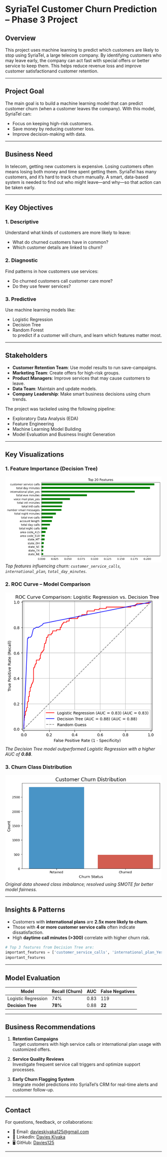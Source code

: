 
# SyriaTel Customer Churn Prediction – Phase 3 Project

## Overview

This project uses machine learning to predict which customers are likely to stop using SyriaTel, a large telecom company. By identifying customers who may leave early, the company can act fast with special offers or better service to keep them. This helps reduce revenue loss and improve customer satisfactionand customer retention.

---

## Project Goal

The main goal is to build a machine learning model that can predict customer churn (when a customer leaves the company). With this model, SyriaTel can:

- Focus on keeping high-risk customers.
- Save money by reducing customer loss.
- Improve decision-making with data.

---

## Business Need

In telecom, getting new customers is expensive. Losing customers often means losing both money and time spent getting them. SyriaTel has many customers, and it’s hard to track churn manually. A smart, data-based system is needed to find out who might leave—and why—so that action can be taken early.

---

## Key Objectives

### 1. Descriptive
Understand what kinds of customers are more likely to leave:
- What do churned customers have in common?
- Which customer details are linked to churn?

### 2. Diagnostic
Find patterns in how customers use services:
- Do churned customers call customer care more?
- Do they use fewer services?

### 3. Predictive
Use machine learning models like:
- Logistic Regression
- Decision Tree
- Random Forest  
to predict if a customer will churn, and learn which features matter most.

---

## Stakeholders

- **Customer Retention Team**: Use model results to run save-campaigns.
- **Marketing Team**: Create offers for high-risk groups.
- **Product Managers**: Improve services that may cause customers to leave.
- **Data Team**: Maintain and update models.
- **Company Leadership**: Make smart business decisions using churn trends.

The project was tackeled using the following pipeline:
- Exploratory Data Analysis (EDA)
- Feature Engineering
- Machine Learning Model Building
- Model Evaluation and Business Insight Generation

---

## Key Visualizations

### 1. Feature Importance (Decision Tree)

![Feature Importance](Images/feature_importance.png)  
*Top features influencing churn: `customer_service_calls`, `international_plan`, `total_day_minutes`.*

### 2. ROC Curve – Model Comparison

![ROC Curve](Images/ROC_Curve.png)  
*The Decision Tree model outperformed Logistic Regression with a higher AUC of **0.88***.

### 3. Churn Class Distribution

![Churn Distribution](Images/churn_distribution.png)  
*Original data showed class imbalance; resolved using SMOTE for better model fairness.*

---

## Insights & Patterns

- Customers with **international plans** are **2.5x more likely to churn**.
- Those with **4 or more customer service calls** often indicate dissatisfaction.
- High **daytime call minutes (>300)** correlate with higher churn risk.

```python
# Top 3 features from Decision Tree are:
important_features = ['customer_service_calls', 'international_plan_Yes', 'total_day_minutes']
important_features
```

---

## Model Evaluation

| Model               | Recall (Churn) | AUC  | False Negatives |
|--------------------|----------------|------|-----------------|
| Logistic Regression | 74%            | 0.83 | 119             |
| **Decision Tree**   | **78%**        | 0.88 | **22**          |

---

## Business Recommendations

1. **Retention Campaigns**  
   Target customers with high service calls or international plan usage with customized offers.

2. **Service Quality Reviews**  
   Investigate frequent service call triggers and optimize support processes.

3. **Early Churn Flagging System**  
   Integrate model predictions into SyriaTel’s CRM for real-time alerts and customer follow-up.

---

## Contact

For questions, feedback, or collaborations:

- 📧 Email: [davieskiyaka125@gmail.com](mailto:davieskiyaka125@gmail.com)  
- 💼 LinkedIn: [Davies Kiyaka](https://www.linkedin.com/in/davies-kiyaka-ab9230299/)  
- 🖥️ GitHub: [Davies125](https://github.com/Davies125)

---
